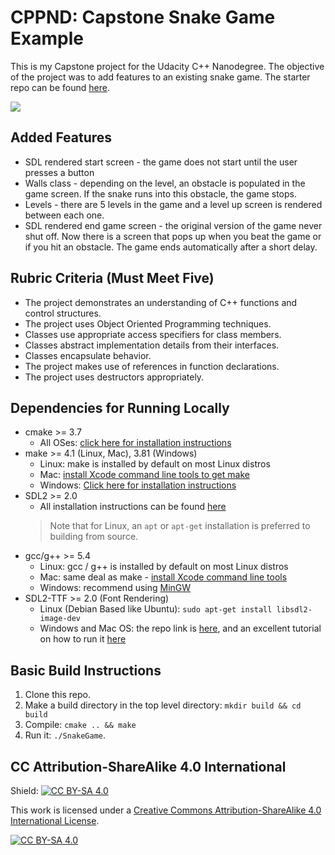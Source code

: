 # CPPND: Capstone Snake Game Example

This is my Capstone project for the Udacity C++ Nanodegree. The objective of the project was to add features to an existing snake game. The starter repo can be found [here](https://github.com/udacity/CppND-Capstone-Snake-Game).

<img src="snake_game.gif"/>

## Added Features
* SDL rendered start screen - the game does not start until the user presses a button
* Walls class - depending on the level, an obstacle is populated in the game screen. If the snake runs into this obstacle, the game stops.
* Levels - there are 5 levels in the game and a level up screen is rendered between each one.
* SDL rendered end game screen - the original version of the game never shut off. Now there is a screen that pops up when you beat the game or if you hit an obstacle. The game ends automatically after a short delay.

## Rubric Criteria (Must Meet Five)
* The project demonstrates an understanding of C++ functions and control structures.
* The project uses Object Oriented Programming techniques.
* Classes use appropriate access specifiers for class members.
* Classes abstract implementation details from their interfaces.
* Classes encapsulate behavior.
* The project makes use of references in function declarations.
* The project uses destructors appropriately.

## Dependencies for Running Locally
* cmake >= 3.7
  * All OSes: [click here for installation instructions](https://cmake.org/install/)
* make >= 4.1 (Linux, Mac), 3.81 (Windows)
  * Linux: make is installed by default on most Linux distros
  * Mac: [install Xcode command line tools to get make](https://developer.apple.com/xcode/features/)
  * Windows: [Click here for installation instructions](http://gnuwin32.sourceforge.net/packages/make.htm)
* SDL2 >= 2.0
  * All installation instructions can be found [here](https://wiki.libsdl.org/Installation)
  >Note that for Linux, an `apt` or `apt-get` installation is preferred to building from source. 
* gcc/g++ >= 5.4
  * Linux: gcc / g++ is installed by default on most Linux distros
  * Mac: same deal as make - [install Xcode command line tools](https://developer.apple.com/xcode/features/)
  * Windows: recommend using [MinGW](http://www.mingw.org/)
* SDL2-TTF >= 2.0 (Font Rendering)
  * Linux (Debian Based like Ubuntu): `sudo apt-get install libsdl2-image-dev`
  * Windows and Mac OS: the repo link is [here](https://github.com/libsdl-org/SDL_ttf), and an excellent tutorial on how to run it [here](https://www.youtube.com/watch?v=GROeu4fL730&t=325s)

## Basic Build Instructions

1. Clone this repo.
2. Make a build directory in the top level directory: `mkdir build && cd build`
3. Compile: `cmake .. && make`
4. Run it: `./SnakeGame`.


## CC Attribution-ShareAlike 4.0 International


Shield: [![CC BY-SA 4.0][cc-by-sa-shield]][cc-by-sa]

This work is licensed under a
[Creative Commons Attribution-ShareAlike 4.0 International License][cc-by-sa].

[![CC BY-SA 4.0][cc-by-sa-image]][cc-by-sa]

[cc-by-sa]: http://creativecommons.org/licenses/by-sa/4.0/
[cc-by-sa-image]: https://licensebuttons.net/l/by-sa/4.0/88x31.png
[cc-by-sa-shield]: https://img.shields.io/badge/License-CC%20BY--SA%204.0-lightgrey.svg
